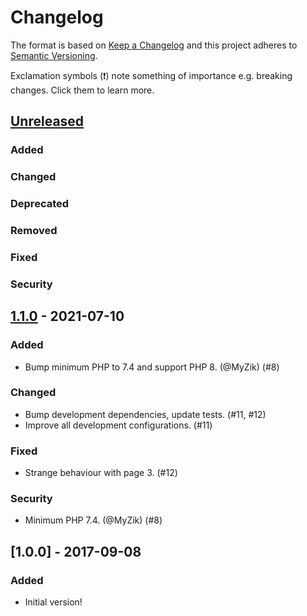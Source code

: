 # Changelog
The format is based on [Keep a Changelog](http://keepachangelog.com/) and this project adheres to [Semantic Versioning](http://semver.org/).

Exclamation symbols (:exclamation:) note something of importance e.g. breaking changes. Click them to learn more.

## [Unreleased]
### Added
### Changed
### Deprecated
### Removed
### Fixed
### Security

## [1.1.0] - 2021-07-10
### Added
- Bump minimum PHP to 7.4 and support PHP 8. (@MyZik) (#8)
### Changed
- Bump development dependencies, update tests. (#11, #12)
- Improve all development configurations. (#11)
### Fixed
- Strange behaviour with page 3. (#12)
### Security
- Minimum PHP 7.4. (@MyZik) (#8)

## [1.0.0] - 2017-09-08
### Added
- Initial version!

[Unreleased]: https://github.com/php-telegram-bot/inline-keyboard-pagination/compare/master...develop
[1.1.0]: https://github.com/php-telegram-bot/inline-keyboard-pagination/compare/1.0.0...1.1.0
